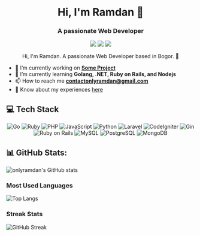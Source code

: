 <h1 align="center">Hi, I'm Ramdan 👋</h1>
<h3 align="center">A passionate Web Developer</h3>

<p align="center">
  <a href="https://linkedin.com/in/onlyramdan"><img src="https://img.shields.io/badge/-LinkedIn-0077B5?logo=linkedin&logoColor=white" /></a>
  <a href="https://instagram.com/onlyramdan"><img src="https://img.shields.io/badge/-Instagram-E4405F?logo=instagram&logoColor=white" /></a>
  <a href="https://medium.com/@onlyramdanbelajar"><img src="https://img.shields.io/badge/-Medium-000000?logo=medium&logoColor=white" /> </a>
</p>

<p align="center">
  Hi, I'm Ramdan. A passionate Web Developer based in Bogor. 📍
</p>

- 🔭 I’m currently working on **[Some Project](https://perpus-iot.my.id)**
- 🌱 I’m currently learning **Golang, .NET, Ruby on Rails, and Nodejs**
- 📫 How to reach me **contactonlyramdan@gmail.com**
- 📄 Know about my experiences [here](https://onlyramdan.github.io)

## 💻 Tech Stack

<p align="center">
  <!-- Go -->
    <img src="https://img.shields.io/badge/-Go-00ADD8?logo=go&logoColor=white" alt="Go" style="border:none" />
    <img src="https://img.shields.io/badge/-Ruby-CC342D?logo=ruby&logoColor=white" alt="Ruby" style="border:none" />
    <img src="https://img.shields.io/badge/-PHP-777BB4?logo=php&logoColor=white" alt="PHP" style="border:none" />
    <img src="https://img.shields.io/badge/-JavaScript-F7DF1C?logo=javascript&logoColor=black" alt="JavaScript" style="border:none" />
    <img src="https://img.shields.io/badge/-Python-3776AB?logo=python&logoColor=white" alt="Python" style="border:none" />
    <img src="https://img.shields.io/badge/-Laravel-EF4135?logo=laravel&logoColor=white" alt="Laravel" style="border:none" />
    <img src="https://img.shields.io/badge/-CodeIgniter-EF4223?logo=codeigniter&logoColor=white" alt="CodeIgniter" style="border:none" />
    <img src="https://img.shields.io/badge/-Gin-00C000?logo=go&logoColor=white" alt="Gin" style="border:none" />
    <img src="https://img.shields.io/badge/-Ruby%20on%20Rails-CC0000?logo=ruby&logoColor=white" alt="Ruby on Rails" style="border:none" />
    <img src="https://img.shields.io/badge/-MySQL-4479A1?logo=mysql&logoColor=white" alt="MySQL" style="border:none" />
    <img src="https://img.shields.io/badge/-PostgreSQL-4169E1?logo=postgresql&logoColor=white" alt="PostgreSQL" style="border:none" />
    <img src="https://img.shields.io/badge/-MongoDB-47A248?logo=mongodb&logoColor=white" alt="MongoDB" style="border:none" />
</p>

## 📊 GitHub Stats:

<p align="center">

![onlyramdan's GitHub stats](https://github-readme-stats.vercel.app/api?username=onlyramdan&count_private=true&show_icons=true&theme=dark)

### Most Used Languages

![Top Langs](https://github-readme-stats.vercel.app/api/top-langs/?username=onlyramdan&layout=compact&theme=dark)

### Streak Stats

![GitHub Streak](https://github-readme-streak-stats.herokuapp.com/?user=onlyramdan&theme=dark)

</p>
